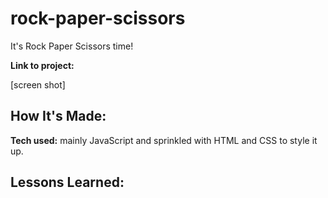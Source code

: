 # rock-paper-scissors
It's Rock Paper Scissors time!

**Link to project:** 

[screen shot]

## How It's Made:
**Tech used:** mainly JavaScript and sprinkled with HTML and CSS to style it up.


## Lessons Learned:
> 
>
>